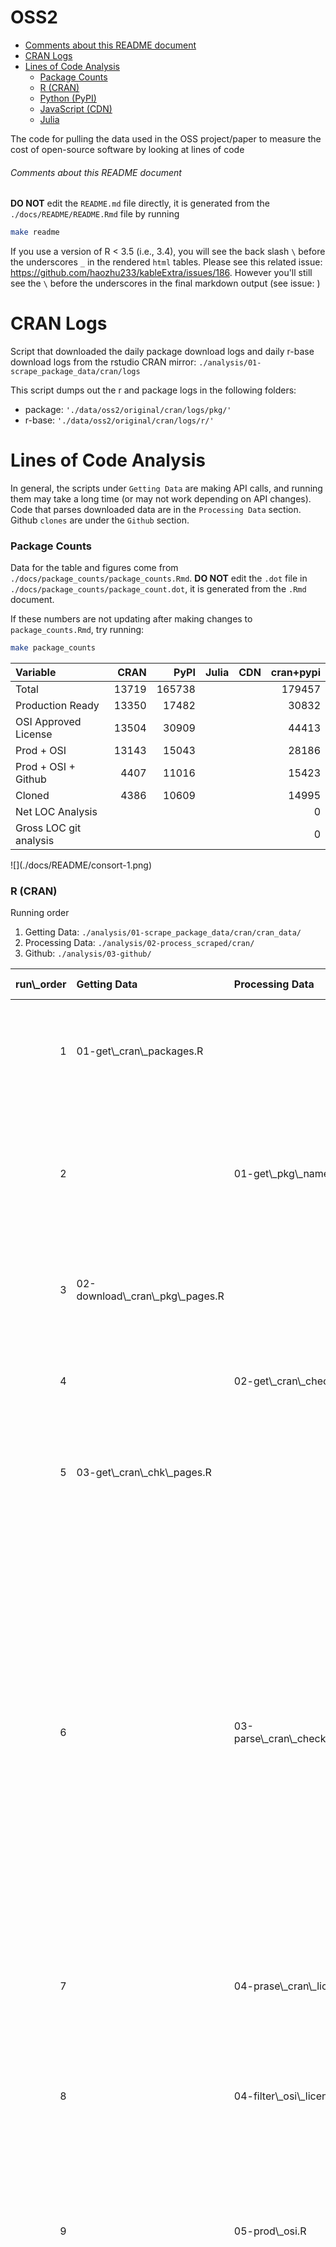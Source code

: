 OSS2
================

-   [Comments about this README document](#comments-about-this-readme-document)
-   [CRAN Logs](#cran-logs)
-   [Lines of Code Analysis](#lines-of-code-analysis)
    -   [Package Counts](#package-counts)
    -   [R (CRAN)](#r-cran)
    -   [Python (PyPI)](#python-pypi)
    -   [JavaScript (CDN)](#javascript-cdn)
    -   [Julia](#julia)

The code for pulling the data used in the OSS project/paper to measure the cost of open-source software by looking at lines of code

###### Comments about this README document

**DO NOT** edit the `README.md` file directly, it is generated from the `./docs/README/README.Rmd` file by running

``` bash
make readme
```

If you use a version of R &lt; 3.5 (i.e., 3.4), you will see the back slash `\` before the underscores `_` in the rendered `html` tables. Please see this related issue: <https://github.com/haozhu233/kableExtra/issues/186>. However you'll still see the `\` before the underscores in the final markdown output (see issue: )

CRAN Logs
=========

Script that downloaded the daily package download logs and daily r-base download logs from the rstudio CRAN mirror: `./analysis/01-scrape_package_data/cran/logs`

This script dumps out the r and package logs in the following folders:

-   package: `'./data/oss2/original/cran/logs/pkg/'`
-   r-base: `'./data/oss2/original/cran/logs/r/'`

Lines of Code Analysis
======================

In general, the scripts under `Getting Data` are making API calls, and running them may take a long time (or may not work depending on API changes). Code that parses downloaded data are in the `Processing Data` section. Github `clones` are under the `Github` section.

### Package Counts

Data for the table and figures come from `./docs/package_counts/package_counts.Rmd`. **DO NOT** edit the `.dot` file in `./docs/package_counts/package_count.dot`, it is generated from the `.Rmd` document.

If these numbers are not updating after making changes to `package_counts.Rmd`, try running:

``` bash
make package_counts
```

<table class="table table-striped table-hover table-condensed table-responsive" style="margin-left: auto; margin-right: auto;">
<thead>
<tr>
<th style="text-align:left;">
Variable
</th>
<th style="text-align:right;">
CRAN
</th>
<th style="text-align:right;">
PyPI
</th>
<th style="text-align:left;">
Julia
</th>
<th style="text-align:left;">
CDN
</th>
<th style="text-align:right;">
cran+pypi
</th>
</tr>
</thead>
<tbody>
<tr>
<td style="text-align:left;">
Total
</td>
<td style="text-align:right;">
13719
</td>
<td style="text-align:right;">
165738
</td>
<td style="text-align:left;">
</td>
<td style="text-align:left;">
</td>
<td style="text-align:right;">
179457
</td>
</tr>
<tr>
<td style="text-align:left;">
Production Ready
</td>
<td style="text-align:right;">
13350
</td>
<td style="text-align:right;">
17482
</td>
<td style="text-align:left;">
</td>
<td style="text-align:left;">
</td>
<td style="text-align:right;">
30832
</td>
</tr>
<tr>
<td style="text-align:left;">
OSI Approved License
</td>
<td style="text-align:right;">
13504
</td>
<td style="text-align:right;">
30909
</td>
<td style="text-align:left;">
</td>
<td style="text-align:left;">
</td>
<td style="text-align:right;">
44413
</td>
</tr>
<tr>
<td style="text-align:left;">
Prod + OSI
</td>
<td style="text-align:right;">
13143
</td>
<td style="text-align:right;">
15043
</td>
<td style="text-align:left;">
</td>
<td style="text-align:left;">
</td>
<td style="text-align:right;">
28186
</td>
</tr>
<tr>
<td style="text-align:left;">
Prod + OSI + Github
</td>
<td style="text-align:right;">
4407
</td>
<td style="text-align:right;">
11016
</td>
<td style="text-align:left;">
</td>
<td style="text-align:left;">
</td>
<td style="text-align:right;">
15423
</td>
</tr>
<tr>
<td style="text-align:left;">
Cloned
</td>
<td style="text-align:right;">
4386
</td>
<td style="text-align:right;">
10609
</td>
<td style="text-align:left;">
</td>
<td style="text-align:left;">
</td>
<td style="text-align:right;">
14995
</td>
</tr>
<tr>
<td style="text-align:left;">
Net LOC Analysis
</td>
<td style="text-align:right;">
</td>
<td style="text-align:right;">
</td>
<td style="text-align:left;">
</td>
<td style="text-align:left;">
</td>
<td style="text-align:right;">
0
</td>
</tr>
<tr>
<td style="text-align:left;">
Gross LOC git analysis
</td>
<td style="text-align:right;">
</td>
<td style="text-align:right;">
</td>
<td style="text-align:left;">
</td>
<td style="text-align:left;">
</td>
<td style="text-align:right;">
0
</td>
</tr>
</tbody>
</table>
![](./docs/README/consort-1.png)

### R (CRAN)

Running order

1.  Getting Data: `./analysis/01-scrape_package_data/cran/cran_data/`
2.  Processing Data: `./analysis/02-process_scraped/cran/`
3.  Github: `./analysis/03-github/`

<table class="table table-striped table-hover table-condensed table-responsive" style="margin-left: auto; margin-right: auto;">
<thead>
<tr>
<th style="text-align:right;">
run\_order
</th>
<th style="text-align:left;">
Getting Data
</th>
<th style="text-align:left;">
Processing Data
</th>
<th style="text-align:left;">
Github
</th>
<th style="text-align:left;">
Git Analysis
</th>
<th style="text-align:left;">
Notes
</th>
</tr>
</thead>
<tbody>
<tr>
<td style="text-align:right;">
1
</td>
<td style="text-align:left;">
01-get\_cran\_packages.R
</td>
<td style="text-align:left;">
</td>
<td style="text-align:left;">
</td>
<td style="text-align:left;">
</td>
<td style="text-align:left;">
Reads and saves the HTML from the CRAN website: '<https://cran.r-project.org/web/packages/available_packages_by_name.html>'. This file automatically saves the date the script was run in the output file.
</td>
</tr>
<tr>
<td style="text-align:right;">
2
</td>
<td style="text-align:left;">
</td>
<td style="text-align:left;">
01-get\_pkg\_names.R
</td>
<td style="text-align:left;">
</td>
<td style="text-align:left;">
</td>
<td style="text-align:left;">
Gets the URLs for each CRAN package page. Sets up the dataset for package name, package page URL, and package page download location.
</td>
</tr>
<tr>
<td style="text-align:right;">
3
</td>
<td style="text-align:left;">
02-download\_cran\_pkg\_pages.R
</td>
<td style="text-align:left;">
</td>
<td style="text-align:left;">
</td>
<td style="text-align:left;">
</td>
<td style="text-align:left;">
Downloads the package page HTML as specified by the url and save output in the input file.
</td>
</tr>
<tr>
<td style="text-align:right;">
4
</td>
<td style="text-align:left;">
</td>
<td style="text-align:left;">
02-get\_cran\_check\_links.R
</td>
<td style="text-align:left;">
</td>
<td style="text-align:left;">
</td>
<td style="text-align:left;">
Similar to the 01-get\_pkg\_name.R script, but this gets the URL for the CRAN checks page for all the packages.
</td>
</tr>
<tr>
<td style="text-align:right;">
5
</td>
<td style="text-align:left;">
03-get\_cran\_chk\_pages.R
</td>
<td style="text-align:left;">
</td>
<td style="text-align:left;">
</td>
<td style="text-align:left;">
</td>
<td style="text-align:left;">
Downloads the package page HTML as specified by the url and save output in the input file.
</td>
</tr>
<tr>
<td style="text-align:right;">
6
</td>
<td style="text-align:left;">
</td>
<td style="text-align:left;">
03-parse\_cran\_check\_results.R
</td>
<td style="text-align:left;">
</td>
<td style="text-align:left;">
</td>
<td style="text-align:left;">
Used the same heuristics used in the summer to determine “production ready”. There are different systems each package is checked against. We use the ones that are “release” versions to check whether a package is “production ready”. From there we look at the build status of the package for the releases. A package is marked as “production ready” if all the values are either “OK”, “NOTE”, or “WARN”. That means a package is marked as “not production ready” if any of the values are “ERROR”, or “FAIL”.
</td>
</tr>
<tr>
<td style="text-align:right;">
7
</td>
<td style="text-align:left;">
</td>
<td style="text-align:left;">
04-prase\_cran\_licenses.R
</td>
<td style="text-align:left;">
</td>
<td style="text-align:left;">
</td>
<td style="text-align:left;">
Extracts the text from the “License: ” portion of the CRAN package page
</td>
</tr>
<tr>
<td style="text-align:right;">
8
</td>
<td style="text-align:left;">
</td>
<td style="text-align:left;">
04-filter\_osi\_licenses.R
</td>
<td style="text-align:left;">
</td>
<td style="text-align:left;">
</td>
<td style="text-align:left;">
Uses the master osi license file to tag osi approved licenses. There is a visual check here, but it seems that those packages that are not OSI approved are CC and ACM “licenses”.
</td>
</tr>
<tr>
<td style="text-align:right;">
9
</td>
<td style="text-align:left;">
</td>
<td style="text-align:left;">
05-prod\_osi.R
</td>
<td style="text-align:left;">
</td>
<td style="text-align:left;">
</td>
<td style="text-align:left;">
Combines the production-ready data with the osi-approved data and then filter down packages that are both production-ready and osi-approved.
</td>
</tr>
<tr>
<td style="text-align:right;">
10
</td>
<td style="text-align:left;">
</td>
<td style="text-align:left;">
06-parse\_github\_url.R
</td>
<td style="text-align:left;">
</td>
<td style="text-align:left;">
</td>
<td style="text-align:left;">
Uses the link(s) provided by the “URL” value on the CRAN package page to potentially parse a github URL. If multiple github-like URLs are provided, we use the first one listed. If no github URLs are found in the “URL” section, we use look at the “Bugreport” value on the CRAN package page. If there is a github URL there we use that as the github URL to get a github user/repo slug. We use thig slug to create a clone URL to clone (i.e., download) the cran package from github.
</td>
</tr>
<tr>
<td style="text-align:right;">
11
</td>
<td style="text-align:left;">
01-get\_cran\_pkg\_src.R
</td>
<td style="text-align:left;">
</td>
<td style="text-align:left;">
</td>
<td style="text-align:left;">
</td>
<td style="text-align:left;">
Extracts the text from the “package source” portion of the CRAN package page to create a download URL for the current package source compressed file.
</td>
</tr>
<tr>
<td style="text-align:right;">
12
</td>
<td style="text-align:left;">
02-download\_cran\_pkg\_src.R
</td>
<td style="text-align:left;">
</td>
<td style="text-align:left;">
</td>
<td style="text-align:left;">
</td>
<td style="text-align:left;">
Downloads the files from the data specified in the input data.
</td>
</tr>
<tr>
<td style="text-align:right;">
13
</td>
<td style="text-align:left;">
</td>
<td style="text-align:left;">
</td>
<td style="text-align:left;">
01-03-clone\_cran.R
</td>
<td style="text-align:left;">
</td>
<td style="text-align:left;">
Clones the github projects from the parsed github slug (user/repo). Not all slugs were valid (i.e., not all github clone urls were valid). This is because some repositories do not exist anymore, they could've been renamed, and sometimes the user (i.e., owner) does not exist anymore.
</td>
</tr>
</tbody>
</table>
<table class="table table-striped table-hover table-condensed table-responsive" style="margin-left: auto; margin-right: auto;">
<thead>
<tr>
<th style="text-align:right;">
run\_order
</th>
<th style="text-align:left;">
Getting Data
</th>
<th style="text-align:left;">
Processing Data
</th>
<th style="text-align:left;">
Github
</th>
<th style="text-align:left;">
input
</th>
<th style="text-align:left;">
output
</th>
</tr>
</thead>
<tbody>
<tr>
<td style="text-align:right;">
1
</td>
<td style="text-align:left;">
01-get\_cran\_packages.R
</td>
<td style="text-align:left;">
</td>
<td style="text-align:left;">
</td>
<td style="text-align:left;">
</td>
<td style="text-align:left;">
./data/oss2/original/cran/2019-02-16-cran-pkgs.html'
</td>
</tr>
<tr>
<td style="text-align:right;">
2
</td>
<td style="text-align:left;">
</td>
<td style="text-align:left;">
01-get\_pkg\_names.R
</td>
<td style="text-align:left;">
</td>
<td style="text-align:left;">
./data/oss2/original/cran/2019-02-16-cran-pkgs.html'
</td>
<td style="text-align:left;">
./data/oss2/processed/pkg\_links.csv'
</td>
</tr>
<tr>
<td style="text-align:right;">
3
</td>
<td style="text-align:left;">
02-download\_cran\_pkg\_pages.R
</td>
<td style="text-align:left;">
</td>
<td style="text-align:left;">
</td>
<td style="text-align:left;">
./data/oss2/processed/pkg\_links.csv'
</td>
<td style="text-align:left;">
</td>
</tr>
<tr>
<td style="text-align:right;">
4
</td>
<td style="text-align:left;">
</td>
<td style="text-align:left;">
02-get\_cran\_check\_links.R
</td>
<td style="text-align:left;">
</td>
<td style="text-align:left;">
./data/oss2/processed/pkg\_links.csv'
</td>
<td style="text-align:left;">
./data/oss2/processed/cran/cran\_pkg\_chk.RDS'
</td>
</tr>
<tr>
<td style="text-align:right;">
5
</td>
<td style="text-align:left;">
03-get\_cran\_chk\_pages.R
</td>
<td style="text-align:left;">
</td>
<td style="text-align:left;">
</td>
<td style="text-align:left;">
./data/oss2/processed/cran/cran\_pkg\_chk.RDS'
</td>
<td style="text-align:left;">
</td>
</tr>
<tr>
<td style="text-align:right;">
6
</td>
<td style="text-align:left;">
</td>
<td style="text-align:left;">
03-parse\_cran\_check\_results.R
</td>
<td style="text-align:left;">
</td>
<td style="text-align:left;">
./data/oss2/processed/cran/cran\_pkg\_chk.RDS'
</td>
<td style="text-align:left;">
'./data/oss2/processed/cran/cran\_prod\_rdy.csv'
</td>
</tr>
<tr>
<td style="text-align:right;">
7
</td>
<td style="text-align:left;">
</td>
<td style="text-align:left;">
04-prase\_cran\_licenses.R
</td>
<td style="text-align:left;">
</td>
<td style="text-align:left;">
./data/oss2/processed/pkg\_links.csv'
</td>
<td style="text-align:left;">
./data/oss2/processed/cran/cran\_meta\_licenses\_raw.RDS'
</td>
</tr>
<tr>
<td style="text-align:right;">
8
</td>
<td style="text-align:left;">
</td>
<td style="text-align:left;">
04-filter\_osi\_licenses.R
</td>
<td style="text-align:left;">
</td>
<td style="text-align:left;">
./data/oss2/processed/cran/cran\_meta\_licenses\_raw.RDS', './data/oss2/original/osi\_licenses\_all\_projects.csv'
</td>
<td style="text-align:left;">
./data/oss2/processed/cran/cran\_osi\_licenses.RDS'
</td>
</tr>
<tr>
<td style="text-align:right;">
9
</td>
<td style="text-align:left;">
</td>
<td style="text-align:left;">
05-prod\_osi.R
</td>
<td style="text-align:left;">
</td>
<td style="text-align:left;">
./data/oss2/processed/cran/cran\_prod\_rdy.csv', './data/oss2/processed/cran/cran\_osi\_licenses.RDS'
</td>
<td style="text-align:left;">
./data/oss2/processed/cran/production\_ready\_osi\_approved.RDS'
</td>
</tr>
<tr>
<td style="text-align:right;">
10
</td>
<td style="text-align:left;">
</td>
<td style="text-align:left;">
06-parse\_github\_url.R
</td>
<td style="text-align:left;">
</td>
<td style="text-align:left;">
./data/oss2/processed/cran/production\_ready\_osi\_approved.RDS'
</td>
<td style="text-align:left;">
./data/oss2/processed/cran/production\_osi\_gh.RDS'
</td>
</tr>
<tr>
<td style="text-align:right;">
11
</td>
<td style="text-align:left;">
01-get\_cran\_pkg\_src.R
</td>
<td style="text-align:left;">
</td>
<td style="text-align:left;">
</td>
<td style="text-align:left;">
./data/oss2/processed/pkg\_links.csv'
</td>
<td style="text-align:left;">
./data/oss2/processed/cran/cran\_src\_pkg\_dl\_links.csv'
</td>
</tr>
<tr>
<td style="text-align:right;">
12
</td>
<td style="text-align:left;">
02-download\_cran\_pkg\_src.R
</td>
<td style="text-align:left;">
</td>
<td style="text-align:left;">
</td>
<td style="text-align:left;">
./data/oss2/processed/cran/cran\_src\_pkg\_dl\_links.csv'
</td>
<td style="text-align:left;">
</td>
</tr>
<tr>
<td style="text-align:right;">
13
</td>
<td style="text-align:left;">
</td>
<td style="text-align:left;">
</td>
<td style="text-align:left;">
01-03-clone\_cran.R
</td>
<td style="text-align:left;">
./data/oss2/processed/cran/production\_osi\_gh.RDS'
</td>
<td style="text-align:left;">
</td>
</tr>
</tbody>
</table>
### Python (PyPI)

Running order

1.  Getting Data: `./analysis/01-scrape_package_data/pypi/`
2.  Processing Data: `./analysis/02-process_scraped/pypi/`
3.  Github: `./analysis/03-github/`

<table class="table table-striped table-hover table-condensed table-responsive" style="margin-left: auto; margin-right: auto;">
<thead>
<tr>
<th style="text-align:right;">
run\_order
</th>
<th style="text-align:left;">
Getting Data
</th>
<th style="text-align:left;">
Processing Data
</th>
<th style="text-align:left;">
Github
</th>
<th style="text-align:left;">
Git Analysis
</th>
<th style="text-align:left;">
Notes
</th>
</tr>
</thead>
<tbody>
<tr>
<td style="text-align:right;">
1
</td>
<td style="text-align:left;">
01-get\_pypi\_simple.R
</td>
<td style="text-align:left;">
</td>
<td style="text-align:left;">
</td>
<td style="text-align:left;">
</td>
<td style="text-align:left;">
Use <http://pypi.org/simple/> to get a list of all the packages listed on pypi.
</td>
</tr>
<tr>
<td style="text-align:right;">
2
</td>
<td style="text-align:left;">
02-get\_pkg\_html\_simple.R
</td>
<td style="text-align:left;">
</td>
<td style="text-align:left;">
</td>
<td style="text-align:left;">
</td>
<td style="text-align:left;">
We get the URL for each of the packages listed in pypi.org/simple, and save the page to a html file that we can parse.
</td>
</tr>
<tr>
<td style="text-align:right;">
3
</td>
<td style="text-align:left;">
</td>
<td style="text-align:left;">
01-pypi\_simple\_packages.R
</td>
<td style="text-align:left;">
</td>
<td style="text-align:left;">
</td>
<td style="text-align:left;">
Counts the number of URLS obtained by pypi.org/simple (conversly, the number of packages on PyPI) -- on January 23, 2019
</td>
</tr>
<tr>
<td style="text-align:right;">
4
</td>
<td style="text-align:left;">
</td>
<td style="text-align:left;">
02-pypi\_simple\_latest\_src\_dl\_url.R
</td>
<td style="text-align:left;">
</td>
<td style="text-align:left;">
</td>
<td style="text-align:left;">
Takes the last package version listed in each of the package HTML pages. We capture this link in order to get the "latest" version of the package listed in pypi.org/simple.
</td>
</tr>
<tr>
<td style="text-align:right;">
5
</td>
<td style="text-align:left;">
03-01-get\_pkg\_source\_simple.R
</td>
<td style="text-align:left;">
</td>
<td style="text-align:left;">
</td>
<td style="text-align:left;">
</td>
<td style="text-align:left;">
The dataset from `02-pypi_simple_latest_src_dl_url.R` only returns the URL to download the package, this script then goes through each of the URLs and saves it into the corresponding download location (which is found in the dataset).
</td>
</tr>
<tr>
<td style="text-align:right;">
6
</td>
<td style="text-align:left;">
</td>
<td style="text-align:left;">
03-01-downloaded\_src\_simple\_metadata.py
</td>
<td style="text-align:left;">
</td>
<td style="text-align:left;">
</td>
<td style="text-align:left;">
the `03-xx` series of script all process the metadata from the downloaded package source files. We first use the python `pkginfo` package to introspect each of the downloaded packages. We accounted for `.whl`, `.gz`, `.zip`, `.egg`, `.bz2`, and `.tgz` extensions. The corresponding function within pkginfo is used for each of the various file extensions, and we save the reponse to a column in our dataset. This script takes a long time to run (~20-30 minutes), that is why these steps are broken up into multiple parts. This script only saves the reponse from `pkginfo` into a column. These python scripts save out data in both `csv` and `pickle` formats, the `csv` is really there as a convenience, but all the binary information will be lost. The `pickle` format is what is actually used between scripts.
</td>
</tr>
<tr>
<td style="text-align:right;">
7
</td>
<td style="text-align:left;">
</td>
<td style="text-align:left;">
03-02-downloaded\_src\_simple\_metadata.py
</td>
<td style="text-align:left;">
</td>
<td style="text-align:left;">
</td>
<td style="text-align:left;">
Information about each package is stored in a python object (from pkginfo). Here we take all the object attributes (stored as a Python dictionary) and converrt it into a dataframe object. We may not have gotten every bit of information stored in the object, but it captures all the information we want in this project. There is a renaming of the "name" variable to "name\_pypi" here, since one of the attributes is also called "name". It's important here that you use the "name\_pypi" as the primary key moving forward, since the "name" from the attribute does not always match what was captured from PyPI.
</td>
</tr>
<tr>
<td style="text-align:right;">
8
</td>
<td style="text-align:left;">
</td>
<td style="text-align:left;">
03-03-parse\_production\_ready.py
</td>
<td style="text-align:left;">
</td>
<td style="text-align:left;">
</td>
<td style="text-align:left;">
Development status is captured by the classifier variable, which stores a list of strings of various other "classifications" for the package. Here we extract/parse out the development status string from the classifier variable. The goal is to perform an analysis on "production/stable" and "mature" packages.
</td>
</tr>
<tr>
<td style="text-align:right;">
9
</td>
<td style="text-align:left;">
</td>
<td style="text-align:left;">
04-second\_pass\_production\_ready.py
</td>
<td style="text-align:left;">
</td>
<td style="text-align:left;">
</td>
<td style="text-align:left;">
Since we looked at the "latest" source file when we were getting information from pypi.org/simple, not all packages that were "production ready" were marked as such. For example, the source file we downloaded for `pandas` was an alpha release, but we know it is a "production ready" package Takes the packages that were not already marked as production/stable or mature, and builds the pip download command to download source packages directly from pip.
</td>
</tr>
<tr>
<td style="text-align:right;">
10
</td>
<td style="text-align:left;">
03-02-get\_pkg\_source\_pip.py
</td>
<td style="text-align:left;">
</td>
<td style="text-align:left;">
</td>
<td style="text-align:left;">
</td>
<td style="text-align:left;">
Runs the pip download command to download the latest pip installable package source. This was to capture package sources downloaded from 03-01 that were potentially alpha or other "non production ready" releases. If the analysis were to be redone, we would use this method directly (i.e., use pip download instead of manually downloading the "latest" source). This means that `03-01-get_pkg_source_simple.R` to `03-03-parse_production_ready.py` would not need to be run, and we would capture the pip downloads directly.
</td>
</tr>
<tr>
<td style="text-align:right;">
11
</td>
<td style="text-align:left;">
</td>
<td style="text-align:left;">
05-01-noprod-downloaded\_src\_simple\_metadata.py
</td>
<td style="text-align:left;">
</td>
<td style="text-align:left;">
</td>
<td style="text-align:left;">
these scripts all follow the same process as the 03-0x counterparts. Since the code and functions were not setup to be a python module, any changes in the 05-0x set of scripts need to be manually changed in the 03-0x set of scripts, or vice versa.

This script introspects the downloaded sources (this time form pip download) and extracts the pkginfo.
</td>
</tr>
<tr>
<td style="text-align:right;">
12
</td>
<td style="text-align:left;">
</td>
<td style="text-align:left;">
05-02-noprod-downloaded\_src\_simple\_metadata.py
</td>
<td style="text-align:left;">
</td>
<td style="text-align:left;">
</td>
<td style="text-align:left;">
Take the object from pkginfo and pivot the attributes to a dataframe
</td>
</tr>
<tr>
<td style="text-align:right;">
13
</td>
<td style="text-align:left;">
</td>
<td style="text-align:left;">
05-03-noprod-parse\_production\_ready.py
</td>
<td style="text-align:left;">
</td>
<td style="text-align:left;">
</td>
<td style="text-align:left;">
Clean up the development status from the classifier variable
</td>
</tr>
<tr>
<td style="text-align:right;">
14
</td>
<td style="text-align:left;">
</td>
<td style="text-align:left;">
06-combine\_fpass\_noprod.py
</td>
<td style="text-align:left;">
</td>
<td style="text-align:left;">
</td>
<td style="text-align:left;">
Since we collected "production ready" packages in multiple ways, this script combines the datasets so we have a single dataset we can use to filter "production ready" status. We filter out dataset here for those packages that are "production/stable" and "mature" as defined by the deveopment status from the classifier variable.
</td>
</tr>
<tr>
<td style="text-align:right;">
15
</td>
<td style="text-align:left;">
04-licenses.R
</td>
<td style="text-align:left;">
</td>
<td style="text-align:left;">
</td>
<td style="text-align:left;">
</td>
<td style="text-align:left;">
Make sure you have the LIBRARIES\_IO\_API\_KEY defined in your r environment.

Takes the "production ready" packages and uses the libraries.io API to get more infomration from the each package. We are just saving the API REST GET reponse here that will be parsed in the next step. Because the license field of the metadata from pkginfo is all user reported, there are 7000+ unique values put in for license. We use libraries.io here to get a more standardized list of licenses.
</td>
</tr>
<tr>
<td style="text-align:right;">
16
</td>
<td style="text-align:left;">
</td>
<td style="text-align:left;">
07-01-parse\_librariesio\_licenses.R
</td>
<td style="text-align:left;">
</td>
<td style="text-align:left;">
</td>
<td style="text-align:left;">
Parse the GET response from libraries.io to get the 'normalized\_licenses' value. Some packages have multiple licenses listed (some have up to 4). The first license was used as the license from libraries.io (saved as the column `l`)
</td>
</tr>
<tr>
<td style="text-align:right;">
17
</td>
<td style="text-align:left;">
</td>
<td style="text-align:left;">
07-02-osi\_approved.R
</td>
<td style="text-align:left;">
</td>
<td style="text-align:left;">
</td>
<td style="text-align:left;">
There is a master list of OSI approved licenses that is used in this step. It helps keep track of all the OSI licenses and the ways they can be typed in a license field.

If there is a license missing from the libraries.io service, we fill in the missing license from the "license" pkginfo metadata. We didn't use the license from pkginfo directly, becuase all the information is user input, and there were too many unique license values to account for.

Once we have all the license infomation, we mark each package as having an OSI-approved license or not
</td>
</tr>
<tr>
<td style="text-align:right;">
18
</td>
<td style="text-align:left;">
</td>
<td style="text-align:left;">
08-combine\_before\_gh.R
</td>
<td style="text-align:left;">
</td>
<td style="text-align:left;">
</td>
<td style="text-align:left;">
Combine the information about "production ready" status with "osi approved license" to get a final set of packages that we will use to pull from github. Once we have the production-ready-osi-approved packages, we then use `home_page` column to potentially get a Github URL, if no github url was provided in the `home_page` column, we used the `download_url` column. This was similar to looking at the URL and Bug Report information in the CRAN analysis. Some github URLs were just the username, so we created the github slug by appending the python package name to create the user/repo slug.

We end up with a dataset of github slugs (which we can use to clone information) that are production ready with OSI approved licenses
</td>
</tr>
<tr>
<td style="text-align:right;">
19
</td>
<td style="text-align:left;">
</td>
<td style="text-align:left;">
</td>
<td style="text-align:left;">
01-04-clone\_pypi.R
</td>
<td style="text-align:left;">
</td>
<td style="text-align:left;">
Clones the github projects from the parsed github slug (user/repo). Not all slugs were valid (i.e., not all github clone urls were valid). This is because some repositories do not exist anymore, they could've been renamed, and sometimes the user (i.e., owner) does not exist anymore.
</td>
</tr>
</tbody>
</table>
<table class="table table-striped table-hover table-condensed table-responsive" style="margin-left: auto; margin-right: auto;">
<thead>
<tr>
<th style="text-align:right;">
run\_order
</th>
<th style="text-align:left;">
Getting Data
</th>
<th style="text-align:left;">
Processing Data
</th>
<th style="text-align:left;">
Github
</th>
<th style="text-align:left;">
input
</th>
<th style="text-align:left;">
output
</th>
</tr>
</thead>
<tbody>
<tr>
<td style="text-align:right;">
1
</td>
<td style="text-align:left;">
01-get\_pypi\_simple.R
</td>
<td style="text-align:left;">
</td>
<td style="text-align:left;">
</td>
<td style="text-align:left;">
</td>
<td style="text-align:left;">
./data/oss2/original/pypi/pypi\_simple/2019-01-23-pypi\_simple.html'
</td>
</tr>
<tr>
<td style="text-align:right;">
2
</td>
<td style="text-align:left;">
02-get\_pkg\_html\_simple.R
</td>
<td style="text-align:left;">
</td>
<td style="text-align:left;">
</td>
<td style="text-align:left;">
./data/oss2/original/pypi/pypi\_simple/2019-01-23-pypi\_simple.html'
</td>
<td style="text-align:left;">
./data/oss2/original/pypi/pypi\_simple/simple\_pkg\_htmls/'
</td>
</tr>
<tr>
<td style="text-align:right;">
3
</td>
<td style="text-align:left;">
</td>
<td style="text-align:left;">
01-pypi\_simple\_packages.R
</td>
<td style="text-align:left;">
</td>
<td style="text-align:left;">
./data/oss2/original/pypi/pypi\_simple/2019-01-23-pypi\_simple.html',
</td>
<td style="text-align:left;">
</td>
</tr>
<tr>
<td style="text-align:right;">
4
</td>
<td style="text-align:left;">
</td>
<td style="text-align:left;">
02-pypi\_simple\_latest\_src\_dl\_url.R
</td>
<td style="text-align:left;">
</td>
<td style="text-align:left;">
./data/oss2/original/pypi/pypi\_simple/simple\_pkg\_htmls', './data/oss2/original/pypi/pypi\_simple/2019-01-23-pypi\_simple.html'
</td>
<td style="text-align:left;">
./data/oss2/processed/pypi/simple\_url\_src\_paths.csv'
</td>
</tr>
<tr>
<td style="text-align:right;">
5
</td>
<td style="text-align:left;">
03-01-get\_pkg\_source\_simple.R
</td>
<td style="text-align:left;">
</td>
<td style="text-align:left;">
</td>
<td style="text-align:left;">
./data/oss2/processed/pypi/simple\_url\_src\_paths.csv'
</td>
<td style="text-align:left;">
./data/oss2/original/pypi/pypi\_simple/simple\_pkg\_src/'
</td>
</tr>
<tr>
<td style="text-align:right;">
6
</td>
<td style="text-align:left;">
</td>
<td style="text-align:left;">
03-01-downloaded\_src\_simple\_metadata.py
</td>
<td style="text-align:left;">
</td>
<td style="text-align:left;">
./data/oss2/original/pypi/pypi\_simple/simple\_pkg\_src/', './data/oss2/processed/pypi/simple\_url\_src\_paths.csv'
</td>
<td style="text-align:left;">
./data/oss2/processed/working/pypi/simple\_downloaded\_pkginfo\_attr.csv', './data/oss2/processed/working/pypi/simple\_downloaded\_pkginfo\_attr.pickle'
</td>
</tr>
<tr>
<td style="text-align:right;">
7
</td>
<td style="text-align:left;">
</td>
<td style="text-align:left;">
03-02-downloaded\_src\_simple\_metadata.py
</td>
<td style="text-align:left;">
</td>
<td style="text-align:left;">
./data/oss2/processed/working/pypi/simple\_downloaded\_pkginfo\_attr.pickle'
</td>
<td style="text-align:left;">
./data/oss2/processed/working/pypi/parsed\_pkg\_attributes.csv', './data/oss2/processed/working/pypi/parsed\_pkg\_attributes.pickle'
</td>
</tr>
<tr>
<td style="text-align:right;">
8
</td>
<td style="text-align:left;">
</td>
<td style="text-align:left;">
03-03-parse\_production\_ready.py
</td>
<td style="text-align:left;">
</td>
<td style="text-align:left;">
./data/oss2/processed/working/pypi/parsed\_pkg\_attributes.pickle'
</td>
<td style="text-align:left;">
./data/oss2/processed/working/pypi/production\_ready\_first\_pass.pickle', './data/oss2/processed/working/pypi/production\_ready\_first\_pass.csv'
</td>
</tr>
<tr>
<td style="text-align:right;">
9
</td>
<td style="text-align:left;">
</td>
<td style="text-align:left;">
04-second\_pass\_production\_ready.py
</td>
<td style="text-align:left;">
</td>
<td style="text-align:left;">
./data/oss2/processed/working/pypi/production\_ready\_first\_pass.pickle'
</td>
<td style="text-align:left;">
./data/oss2/processed/working/pypi/non\_production\_ready\_pip\_download.pickle', './data/oss2/processed/working/pypi/non\_production\_ready\_pip\_download.csv'
</td>
</tr>
<tr>
<td style="text-align:right;">
10
</td>
<td style="text-align:left;">
03-02-get\_pkg\_source\_pip.py
</td>
<td style="text-align:left;">
</td>
<td style="text-align:left;">
</td>
<td style="text-align:left;">
./data/oss2/processed/working/pypi/non\_production\_ready\_pip\_download.pickle'
</td>
<td style="text-align:left;">
</td>
</tr>
<tr>
<td style="text-align:right;">
11
</td>
<td style="text-align:left;">
</td>
<td style="text-align:left;">
05-01-noprod-downloaded\_src\_simple\_metadata.py
</td>
<td style="text-align:left;">
</td>
<td style="text-align:left;">
./data/oss2/processed/working/pypi/non\_production\_ready\_pip\_download.pickle'
</td>
<td style="text-align:left;">
./data/oss2/processed/working/pypi/simple\_downloaded\_pkginfo\_attr\_noprod.csv', './data/oss2/processed/working/pypi/simple\_downloaded\_pkginfo\_attr\_noprod.pickle'
</td>
</tr>
<tr>
<td style="text-align:right;">
12
</td>
<td style="text-align:left;">
</td>
<td style="text-align:left;">
05-02-noprod-downloaded\_src\_simple\_metadata.py
</td>
<td style="text-align:left;">
</td>
<td style="text-align:left;">
./data/oss2/processed/working/pypi/simple\_downloaded\_pkginfo\_attr\_noprod.pickle'
</td>
<td style="text-align:left;">
./data/oss2/processed/working/pypi/parsed\_pkg\_attributes\_noprod.csv', './data/oss2/processed/working/pypi/parsed\_pkg\_attributes\_noprod.pickle'
</td>
</tr>
<tr>
<td style="text-align:right;">
13
</td>
<td style="text-align:left;">
</td>
<td style="text-align:left;">
05-03-noprod-parse\_production\_ready.py
</td>
<td style="text-align:left;">
</td>
<td style="text-align:left;">
./data/oss2/processed/working/pypi/parsed\_pkg\_attributes\_noprod.pickle'
</td>
<td style="text-align:left;">
./data/oss2/processed/working/pypi/production\_ready\_noprod.pickle', './data/oss2/processed/working/pypi/production\_ready\_noprod.csv'
</td>
</tr>
<tr>
<td style="text-align:right;">
14
</td>
<td style="text-align:left;">
</td>
<td style="text-align:left;">
06-combine\_fpass\_noprod.py
</td>
<td style="text-align:left;">
</td>
<td style="text-align:left;">
./data/oss2/processed/working/pypi/production\_ready\_noprod.pickle', './data/oss2/processed/working/pypi/production\_ready\_first\_pass.pickle'
</td>
<td style="text-align:left;">
./data/oss2/processed/working/pypi/production\_ready.pickle', './data/oss2/processed/working/pypi/production\_ready.csv'
</td>
</tr>
<tr>
<td style="text-align:right;">
15
</td>
<td style="text-align:left;">
04-licenses.R
</td>
<td style="text-align:left;">
</td>
<td style="text-align:left;">
</td>
<td style="text-align:left;">
./data/oss2/processed/working/pypi/production\_ready.csv'
</td>
<td style="text-align:left;">
./data/oss2/original/pypi/libraries.io'
</td>
</tr>
<tr>
<td style="text-align:right;">
16
</td>
<td style="text-align:left;">
</td>
<td style="text-align:left;">
07-01-parse\_librariesio\_licenses.R
</td>
<td style="text-align:left;">
</td>
<td style="text-align:left;">
./data/oss2/processed/working/pypi/production\_ready.csv', './data/oss2/original/pypi/libraries.io'
</td>
<td style="text-align:left;">
./data/oss2/processed/pypi/librariesio\_licenses.RDS'
</td>
</tr>
<tr>
<td style="text-align:right;">
17
</td>
<td style="text-align:left;">
</td>
<td style="text-align:left;">
07-02-osi\_approved.R
</td>
<td style="text-align:left;">
</td>
<td style="text-align:left;">
"./data/oss2/original/osi\_licenses\_all\_projects.csv", './data/oss2/processed/pypi/librariesio\_licenses.RDS'
</td>
<td style="text-align:left;">
./data/oss2/processed/pypi/osi\_approved.RDS'
</td>
</tr>
<tr>
<td style="text-align:right;">
18
</td>
<td style="text-align:left;">
</td>
<td style="text-align:left;">
08-combine\_before\_gh.R
</td>
<td style="text-align:left;">
</td>
<td style="text-align:left;">
./data/oss2/processed/working/pypi/production\_ready.csv', './data/oss2/processed/pypi/osi\_approved.RDS'
</td>
<td style="text-align:left;">
./data/oss2/processed/pypi/prod\_osi\_gh.RDS'
</td>
</tr>
<tr>
<td style="text-align:right;">
19
</td>
<td style="text-align:left;">
</td>
<td style="text-align:left;">
</td>
<td style="text-align:left;">
01-04-clone\_pypi.R
</td>
<td style="text-align:left;">
./data/oss2/processed/pypi/prod\_osi\_gh.RDS'
</td>
<td style="text-align:left;">
</td>
</tr>
</tbody>
</table>
### JavaScript (CDN)

<table class="table table-striped table-hover table-condensed table-responsive" style="margin-left: auto; margin-right: auto;">
<thead>
<tr>
<th style="text-align:right;">
run\_order
</th>
<th style="text-align:left;">
Getting Data
</th>
<th style="text-align:left;">
Processing Data
</th>
<th style="text-align:left;">
Github
</th>
<th style="text-align:left;">
Git Analysis
</th>
<th style="text-align:left;">
Notes
</th>
</tr>
</thead>
<tbody>
<tr>
<td style="text-align:right;">
1
</td>
<td style="text-align:left;">
01-get\_pkg\_json\_info.R
</td>
<td style="text-align:left;">
</td>
<td style="text-align:left;">
</td>
<td style="text-align:left;">
</td>
<td style="text-align:left;">
Gets all the libraries listed from cdn.js using the API. Saves the GET response as a json file
</td>
</tr>
<tr>
<td style="text-align:right;">
2
</td>
<td style="text-align:left;">
</td>
<td style="text-align:left;">
01-cdn\_pkg\_info.R
</td>
<td style="text-align:left;">
</td>
<td style="text-align:left;">
</td>
<td style="text-align:left;">
Converts the JSON response into a dataframe. Takes the first listed license for each package, and looks into the (older) license file to see if a package has an OSI approved license.

The license file used to determine whether a package is an OSI approved package uses an older license file used from Summer 2018. If you are re-doing this analysis, you should use the one stated in the script as a comment. The license file generated from './analysis/osi\_licenses/create\_master\_osi\_approved.R'. This is the same license file used for the CRAN and PyPI analysis. Any “missing” licenses should be programmatically added using that script.
</td>
</tr>
<tr>
<td style="text-align:right;">
3
</td>
<td style="text-align:left;">
</td>
<td style="text-align:left;">
02-filter\_osi.R
</td>
<td style="text-align:left;">
</td>
<td style="text-align:left;">
</td>
<td style="text-align:left;">
Uses the older license dataset to filter packages that were OSI approved. Please see note(s) above about the “older” license file.

This script filters cdn libraries where osi\_approved is TRUE.
</td>
</tr>
<tr>
<td style="text-align:right;">
4
</td>
<td style="text-align:left;">
</td>
<td style="text-align:left;">
03-github\_slugs.R
</td>
<td style="text-align:left;">
</td>
<td style="text-align:left;">
</td>
<td style="text-align:left;">
Uses the repository.url value to parse the github slug
</td>
</tr>
<tr>
<td style="text-align:right;">
5
</td>
<td style="text-align:left;">
</td>
<td style="text-align:left;">
</td>
<td style="text-align:left;">
01-clone\_gh\_repos.R
</td>
<td style="text-align:left;">
</td>
<td style="text-align:left;">
This script is the same script used in the Julia analysis to download the github repositories. See the notes in the Julia script for more information.

Essentially this script clones the cdn repositories that have a github url into a specified directory
</td>
</tr>
<tr>
<td style="text-align:right;">
6
</td>
<td style="text-align:left;">
</td>
<td style="text-align:left;">
</td>
<td style="text-align:left;">
</td>
<td style="text-align:left;">
travis.R
</td>
<td style="text-align:left;">
The students over the Summer 2018 skipped all checks for “production ready” and assumed that all packages were already production ready. There is no standarized way to look for production ready packages in CDN when this analysis was done. One thought was to look at the Travis status for the github packages (like what we did for Julia). This script aimes to get information using travis. But we abandoned this because so many of the packages were lost because they did not use Travis for CI. This is why cdn was also dropped from the LOC analysis.
</td>
</tr>
</tbody>
</table>
<table class="table table-striped table-hover table-condensed table-responsive" style="margin-left: auto; margin-right: auto;">
<thead>
<tr>
<th style="text-align:right;">
run\_order
</th>
<th style="text-align:left;">
Getting Data
</th>
<th style="text-align:left;">
Processing Data
</th>
<th style="text-align:left;">
Github
</th>
<th style="text-align:left;">
input
</th>
<th style="text-align:left;">
output
</th>
</tr>
</thead>
<tbody>
<tr>
<td style="text-align:right;">
1
</td>
<td style="text-align:left;">
01-get\_pkg\_json\_info.R
</td>
<td style="text-align:left;">
</td>
<td style="text-align:left;">
</td>
<td style="text-align:left;">
</td>
<td style="text-align:left;">
'./data/oss2/original/cdn/libraries\_json/'
</td>
</tr>
<tr>
<td style="text-align:right;">
2
</td>
<td style="text-align:left;">
</td>
<td style="text-align:left;">
01-cdn\_pkg\_info.R
</td>
<td style="text-align:left;">
</td>
<td style="text-align:left;">
'./data/oss2/original/cdn/libraries\_json/', './data/oss/final/PyPI/osi\_approved\_licenses.csv'
</td>
<td style="text-align:left;">
'./data/oss2/processed/cdn/cdn\_with\_license.csv'
</td>
</tr>
<tr>
<td style="text-align:right;">
3
</td>
<td style="text-align:left;">
</td>
<td style="text-align:left;">
02-filter\_osi.R
</td>
<td style="text-align:left;">
</td>
<td style="text-align:left;">
'./data/oss2/processed/cdn/cdn\_with\_license.csv', './data/oss/final/PyPI/osi\_approved\_licenses.csv'
</td>
<td style="text-align:left;">
'./data/oss2/processed/cdn/cdn\_osi.csv'
</td>
</tr>
<tr>
<td style="text-align:right;">
4
</td>
<td style="text-align:left;">
</td>
<td style="text-align:left;">
03-github\_slugs.R
</td>
<td style="text-align:left;">
</td>
<td style="text-align:left;">
'./data/oss2/processed/cdn/cdn\_osi.csv'
</td>
<td style="text-align:left;">
'./data/oss2/processed/cdn/cdn\_gh\_slugs.csv'
</td>
</tr>
<tr>
<td style="text-align:right;">
5
</td>
<td style="text-align:left;">
</td>
<td style="text-align:left;">
</td>
<td style="text-align:left;">
01-clone\_gh\_repos.R
</td>
<td style="text-align:left;">
'./data/oss2/processed/cdn/cdn\_gh\_slugs.csv'
</td>
<td style="text-align:left;">
'./data/oss2/original/cloned\_repos/cdn/'
</td>
</tr>
<tr>
<td style="text-align:right;">
6
</td>
<td style="text-align:left;">
</td>
<td style="text-align:left;">
</td>
<td style="text-align:left;">
</td>
<td style="text-align:left;">
'./data/oss2/original/cloned\_repos/cdn'
</td>
<td style="text-align:left;">
</td>
</tr>
</tbody>
</table>
### Julia

<table class="table table-striped table-hover table-condensed table-responsive" style="margin-left: auto; margin-right: auto;">
<thead>
<tr>
<th style="text-align:right;">
run\_order
</th>
<th style="text-align:left;">
Getting Data
</th>
<th style="text-align:left;">
Processing Data
</th>
<th style="text-align:left;">
Github
</th>
<th style="text-align:left;">
Git Analysis
</th>
<th style="text-align:left;">
Notes
</th>
</tr>
</thead>
<tbody>
<tr>
<td style="text-align:right;">
1
</td>
<td style="text-align:left;">
JuliaEcosystem/src/JuliaEcosystem.jl
</td>
<td style="text-align:left;">
</td>
<td style="text-align:left;">
</td>
<td style="text-align:left;">
</td>
<td style="text-align:left;">
From Bayoan, creates a dataset for each julia package, the version of the package, and its (Github) repository URL along with all of that package’s dependencies. You need to run this script from the base JuliaEscosystem directory, not the R project directory.
</td>
</tr>
<tr>
<td style="text-align:right;">
2
</td>
<td style="text-align:left;">
</td>
<td style="text-align:left;">
01-julia\_ecosystem.R
</td>
<td style="text-align:left;">
</td>
<td style="text-align:left;">
</td>
<td style="text-align:left;">
Counts the number of unique julia packages
</td>
</tr>
<tr>
<td style="text-align:right;">
3
</td>
<td style="text-align:left;">
</td>
<td style="text-align:left;">
</td>
<td style="text-align:left;">
01-clone\_gh\_repos.R
</td>
<td style="text-align:left;">
</td>
<td style="text-align:left;">
This script downloads the Julia and CDN git repositories. In an ideal world, this script would’ve downloaded all the github repositories for all the languages in the project, But towards the end of the project, it was easier to have separate clone scripts for CRAN and PyPI. There are functions in this script that could be expanded to work with the cran and pypi repositories that would then be moved into the R folder.

Having said that, the relevant part of this script creates the github slug from the julia repositories and then clones the repositories into a specified directory
</td>
</tr>
<tr>
<td style="text-align:right;">
4
</td>
<td style="text-align:left;">
</td>
<td style="text-align:left;">
</td>
<td style="text-align:left;">
</td>
<td style="text-align:left;">
01-travis\_build\_status.R
</td>
<td style="text-align:left;">
Used the github slug to query the Travis API to get the build status of the master branch from Travis. This was used to determine whether or not a package was “production ready”
</td>
</tr>
<tr>
<td style="text-align:right;">
6
</td>
<td style="text-align:left;">
01-get\_licensee.R
</td>
<td style="text-align:left;">
</td>
<td style="text-align:left;">
</td>
<td style="text-align:left;">
</td>
<td style="text-align:left;">
Runs the licensee command (from npm) to get the license for each of the Julia package LICENSE files.
</td>
</tr>
<tr>
<td style="text-align:right;">
7
</td>
<td style="text-align:left;">
</td>
<td style="text-align:left;">
02-parse\_licensee.R
</td>
<td style="text-align:left;">
</td>
<td style="text-align:left;">
</td>
<td style="text-align:left;">
Parses the text from Licensee to get OSI approved licenses. We stopped the analysis for Julia here because the vast majority of liceses were not able to be detected by Licensee (thus, also on Github). We get a “License: NOASSERTION” response from licensee. Most of the licenses are OSI approved, but because the text of the license file was altered, licensee was unable to assign the correct license to the repository. We end up with only 418 OSI approved licenses, which is incorrect.

We used licensee here because it is the same program/software Github uses to determine what license a repository is using. Spot checking the NOASSERTION results on Github also show no license tagged in the repository. Because trying to write a heuristic to “fix” licensee would mean “doing better than Github” we opted not to include Julia for the LOC analysis so far.

One way might be to do a simple string match on the license file (e.g., does the string MIT exist in this file? Or does MIT exist as a word in this file).

This script is not very “clean” it has a lot of exploratory work in it. Since we were still trying to figure out how to continue with the Julia ecosystem.
</td>
</tr>
</tbody>
</table>
<table class="table table-striped table-hover table-condensed table-responsive" style="margin-left: auto; margin-right: auto;">
<thead>
<tr>
<th style="text-align:right;">
run\_order
</th>
<th style="text-align:left;">
Getting Data
</th>
<th style="text-align:left;">
Processing Data
</th>
<th style="text-align:left;">
Github
</th>
<th style="text-align:left;">
input
</th>
<th style="text-align:left;">
output
</th>
</tr>
</thead>
<tbody>
<tr>
<td style="text-align:right;">
1
</td>
<td style="text-align:left;">
JuliaEcosystem/src/JuliaEcosystem.jl
</td>
<td style="text-align:left;">
</td>
<td style="text-align:left;">
</td>
<td style="text-align:left;">
Manifest.toml, Project.toml
</td>
<td style="text-align:left;">
./analysis/01-scrape\_package\_data/julia/JuliaEcosystem/data/julia.tsv
</td>
</tr>
<tr>
<td style="text-align:right;">
2
</td>
<td style="text-align:left;">
</td>
<td style="text-align:left;">
01-julia\_ecosystem.R
</td>
<td style="text-align:left;">
</td>
<td style="text-align:left;">
'./analysis/01-scrape\_package\_data/julia/JuliaEcosystem/data/julia.tsv'
</td>
<td style="text-align:left;">
</td>
</tr>
<tr>
<td style="text-align:right;">
3
</td>
<td style="text-align:left;">
</td>
<td style="text-align:left;">
</td>
<td style="text-align:left;">
01-clone\_gh\_repos.R
</td>
<td style="text-align:left;">
'./analysis/01-scrape\_package\_data/julia/JuliaEcosystem/data/julia.tsv'
</td>
<td style="text-align:left;">
'./data/oss2/original/cloned\_repos/julia/'
</td>
</tr>
<tr>
<td style="text-align:right;">
4
</td>
<td style="text-align:left;">
</td>
<td style="text-align:left;">
</td>
<td style="text-align:left;">
</td>
<td style="text-align:left;">
'./analysis/01-scrape\_package\_data/julia/JuliaEcosystem/data/julia.tsv'
</td>
<td style="text-align:left;">
'./data/oss2/processed/julia/pkg\_travis\_badge.RDS'
</td>
</tr>
<tr>
<td style="text-align:right;">
6
</td>
<td style="text-align:left;">
01-get\_licensee.R
</td>
<td style="text-align:left;">
</td>
<td style="text-align:left;">
</td>
<td style="text-align:left;">
'./data/oss2/processed/julia/pkg\_travis\_badge.RDS'
</td>
<td style="text-align:left;">
'./data/oss2/processed/julia/pkg\_licensee\_detect.RDS'
</td>
</tr>
<tr>
<td style="text-align:right;">
7
</td>
<td style="text-align:left;">
</td>
<td style="text-align:left;">
02-parse\_licensee.R
</td>
<td style="text-align:left;">
</td>
<td style="text-align:left;">
'./data/oss2/processed/julia/pkg\_licensee\_detect.RDS'
</td>
<td style="text-align:left;">
</td>
</tr>
</tbody>
</table>
